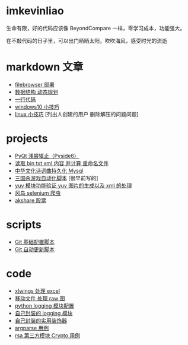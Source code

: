 # imkevinliao
生命有限，好的代码应该像 BeyondCompare 一样，零学习成本，功能强大。

在不敲代码的日子里，可以出门晒晒太阳，吹吹海风，感受时光的流逝
# markdown 文章
- [filebrowser 部署](./markdown/filebrowser.md)
- [数据结构 动态规划](./markdown/动态规划_斐波那契数列.md)
- [一行代码](./markdown/一行代码.md)
- [windows10 小技巧](./markdown/windows.md)
- [linux 小技巧](./markdown/linux.md) [列出人创建的用户 删除解压的问题问题]

# projects
- [PyQt 浅尝辄止（Pyside6）](./projects/pyside6)
- [读取 bin txt xml 内容 并计算 重命名文件](./projects/rename)
- [中华文化诗词曲持久化 Mysql](./projects/poem)
- [三国杀游戏自动化脚本](./projects/sanguosha) [很早前写的]
- [yuv 模块功能验证 yuv 图片的生成以及 xml 的处理](./projects/yuv_module)
- [风鸟 selenium 爬虫](./projects/fengniao)
- [akshare 股票](./projects/stock)

# scripts
- [Git 基础配置脚本](./scripts/git_config.py)
- [Git 自动更新脚本](./scripts/git_update.py)

# code
- [xlwings 处理 excel](./code/xlwings)
- [移动文件 处理 raw 图](./code/move_files)
- [python logging 模块配置](./code/logging_module.py)
- [自己封装的 logging 模块](./code/my_logging.py)
- [自己封装的实用装饰器](./code/my_wrapper.py)
- [argparse 用例](./code/argparse.py)
- [rsa 第三方模块 Crypto 用例](./code/rsa.py)


